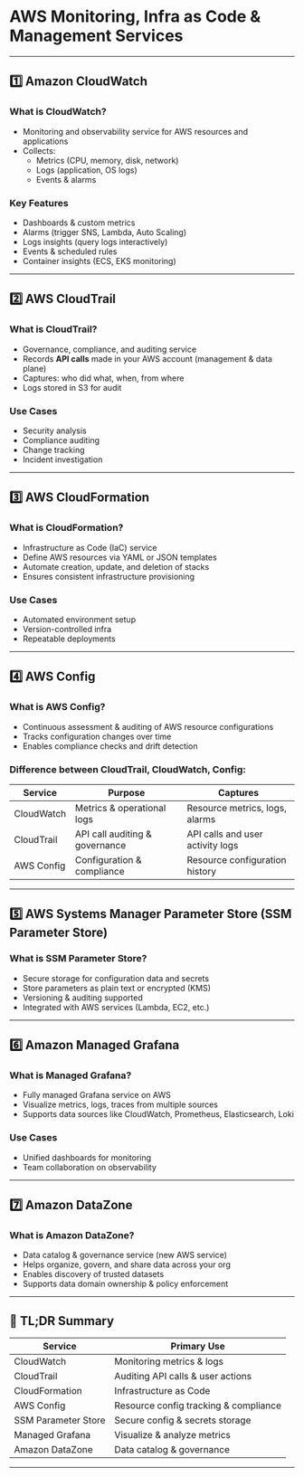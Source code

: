 # AWS Monitoring, Infra as Code & Management Services

---

## 1️⃣ Amazon CloudWatch

### What is CloudWatch?

- Monitoring and observability service for AWS resources and applications
- Collects:
  - Metrics (CPU, memory, disk, network)
  - Logs (application, OS logs)
  - Events & alarms

### Key Features

- Dashboards & custom metrics
- Alarms (trigger SNS, Lambda, Auto Scaling)
- Logs insights (query logs interactively)
- Events & scheduled rules
- Container insights (ECS, EKS monitoring)

---

## 2️⃣ AWS CloudTrail

### What is CloudTrail?

- Governance, compliance, and auditing service
- Records **API calls** made in your AWS account (management & data plane)
- Captures: who did what, when, from where
- Logs stored in S3 for audit

### Use Cases

- Security analysis
- Compliance auditing
- Change tracking
- Incident investigation

---

## 3️⃣ AWS CloudFormation

### What is CloudFormation?

- Infrastructure as Code (IaC) service
- Define AWS resources via YAML or JSON templates
- Automate creation, update, and deletion of stacks
- Ensures consistent infrastructure provisioning

### Use Cases

- Automated environment setup
- Version-controlled infra
- Repeatable deployments

---

## 4️⃣ AWS Config

### What is AWS Config?

- Continuous assessment & auditing of AWS resource configurations
- Tracks configuration changes over time
- Enables compliance checks and drift detection

### Difference between CloudTrail, CloudWatch, Config:

| Service         | Purpose                        | Captures                            |
|-----------------|-------------------------------|-----------------------------------|
| CloudWatch      | Metrics & operational logs     | Resource metrics, logs, alarms    |
| CloudTrail      | API call auditing & governance | API calls and user activity logs  |
| AWS Config      | Configuration & compliance     | Resource configuration history    |

---

## 5️⃣ AWS Systems Manager Parameter Store (SSM Parameter Store)

### What is SSM Parameter Store?

- Secure storage for configuration data and secrets
- Store parameters as plain text or encrypted (KMS)
- Versioning & auditing supported
- Integrated with AWS services (Lambda, EC2, etc.)

---

## 6️⃣ Amazon Managed Grafana

### What is Managed Grafana?

- Fully managed Grafana service on AWS
- Visualize metrics, logs, traces from multiple sources
- Supports data sources like CloudWatch, Prometheus, Elasticsearch, Loki

### Use Cases

- Unified dashboards for monitoring
- Team collaboration on observability

---

## 7️⃣ Amazon DataZone

### What is Amazon DataZone?

- Data catalog & governance service (new AWS service)
- Helps organize, govern, and share data across your org
- Enables discovery of trusted datasets
- Supports data domain ownership & policy enforcement

---

## 🧠 TL;DR Summary

| Service           | Primary Use                        |
|-------------------|----------------------------------|
| CloudWatch        | Monitoring metrics & logs         |
| CloudTrail        | Auditing API calls & user actions|
| CloudFormation    | Infrastructure as Code            |
| AWS Config        | Resource config tracking & compliance|
| SSM Parameter Store| Secure config & secrets storage  |
| Managed Grafana   | Visualize & analyze metrics       |
| Amazon DataZone   | Data catalog & governance         |

---
